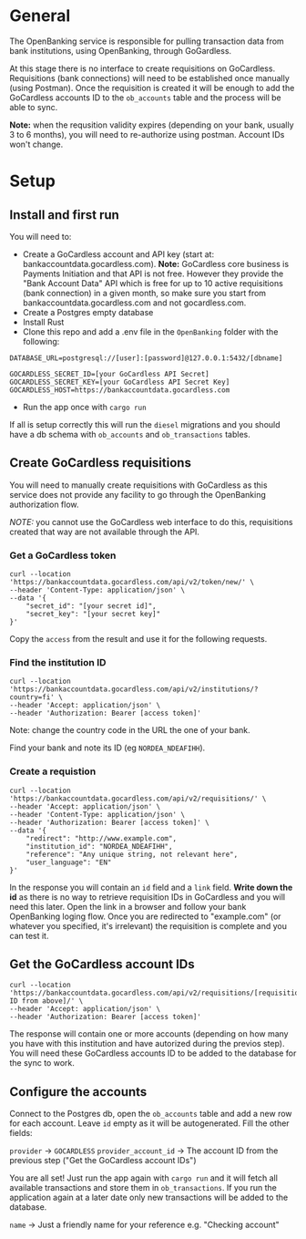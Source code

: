 
# General

The OpenBanking service is responsible for pulling transaction data from bank institutions, using OpenBanking, through GoGardless.

At this stage there is no interface to create requisitions on GoCardless. Requisitions (bank connections) will need to be established once manually (using Postman). 
Once the requisition is created it will be enough to add the GoCardless accounts ID to the `ob_accounts` table and the process will be able to sync.

**Note:** when the requsition validity expires (depending on your bank, usually 3 to 6 months), you will need to re-authorize using postman. Account IDs won't change.

# Setup

## Install and first run

You will need to:
* Create a GoCardless account and API key (start at: bankaccountdata.gocardless.com). **Note:** GoCardless core business is Payments Initiation and that API is not free. However they provide the "Bank Account Data" API which is free for up to 10 active requisitions (bank connection) in a given month, so make sure you start from bankaccountdata.gocardless.com and not gocardless.com.
* Create a Postgres empty database
* Install Rust
* Clone this repo and add a .env file in the `OpenBanking` folder with the following:

````
DATABASE_URL=postgresql://[user]:[password]@127.0.0.1:5432/[dbname]

GOCARDLESS_SECRET_ID=[your GoCardless API Secret]
GOCARDLESS_SECRET_KEY=[your GoCardless API Secret Key]
GOCARDLESS_HOST=https://bankaccountdata.gocardless.com
````

* Run the app once with `cargo run`

If all is setup correctly this will run the `diesel` migrations and you should have a db schema with `ob_accounts` and `ob_transactions` tables.

## Create GoCardless requisitions

You will need to manually create requisitions with GoCardless as this service does not provide any facility to go through the OpenBanking authorization flow.

*NOTE:* you cannot use the GoCardless web interface to do this, requisitions created that way are not available through the API.

### Get a GoCardless token

````
curl --location 'https://bankaccountdata.gocardless.com/api/v2/token/new/' \
--header 'Content-Type: application/json' \
--data '{
    "secret_id": "[your secret id]",
    "secret_key": "[your secret key]"
}'
````

Copy the `access` from the result and use it for the following requests.

### Find the institution ID

````
curl --location 'https://bankaccountdata.gocardless.com/api/v2/institutions/?country=fi' \
--header 'Accept: application/json' \
--header 'Authorization: Bearer [access token]'
````
Note: change the country code in the URL the one of your bank.

Find your bank and note its ID (eg `NORDEA_NDEAFIHH`).

### Create a requistion

````
curl --location 'https://bankaccountdata.gocardless.com/api/v2/requisitions/' \
--header 'Accept: application/json' \
--header 'Content-Type: application/json' \
--header 'Authorization: Bearer [access token]' \
--data '{
    "redirect": "http://www.example.com",
    "institution_id": "NORDEA_NDEAFIHH",
    "reference": "Any unique string, not relevant here",
    "user_language": "EN"
}'
````
In the response you will contain an `id` field and a `link` field. **Write down the id** as there is no way to retrieve requisition IDs in GoCardless and you will need this later. Open the link in a browser and follow your bank OpenBanking loging flow. Once you are redirected to "example.com" (or whatever you specified, it's irrelevant) the requisition is complete and you can test it.

## Get the GoCardless account IDs

````
curl --location 'https://bankaccountdata.gocardless.com/api/v2/requisitions/[requisition ID from above]/' \
--header 'Accept: application/json' \
--header 'Authorization: Bearer [access token]'
````

The response will contain one or more accounts (depending on how many you have with this institution and have autorized during the previos step). You will need these GoCardless accounts ID to be added to the database for the sync to work.

## Configure the accounts 

Connect to the Postgres db, open the `ob_accounts` table and add a new row for each account. Leave `id` empty as it will be autogenerated. Fill the other fields:

`provider` -> `GOCARDLESS`
`provider_account_id` -> The account ID from the previous step ("Get the GoCardless account IDs")

You are all set! Just run the app again with `cargo run` and it will fetch all available transactions and store them in `ob_transactions`. If you run the application again at a later date only new transactions will be added to the database.



`name` -> Just a friendly name for your reference e.g. "Checking account"





